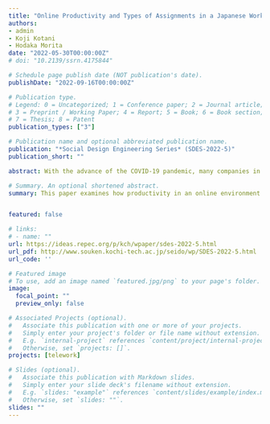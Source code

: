 ```yaml
---
title: "Online Productivity and Types of Assignments in a Japanese Workplace"
authors:
- admin
- Koji Kotani
- Hodaka Morita
date: "2022-05-30T00:00:00Z"
# doi: "10.2139/ssrn.4175844"

# Schedule page publish date (NOT publication's date).
publishDate: "2022-09-16T00:00:00Z"

# Publication type.
# Legend: 0 = Uncategorized; 1 = Conference paper; 2 = Journal article;
# 3 = Preprint / Working Paper; 4 = Report; 5 = Book; 6 = Book section;
# 7 = Thesis; 8 = Patent
publication_types: ["3"]

# Publication name and optional abbreviated publication name.
publication: "*Social Design Engineering Series* (SDES-2022-5)"
publication_short: ""

abstract: With the advance of the COVID-19 pandemic, many companies in the world have embraced telework. Despite the large volume of related studies, only few of them have addressed telework in relation to types of assignments and employment. In this context, we pose an open question of how productivity in an online environment depends on formats of work, remuneration systems and socioeconomic factors in comparison to a face-to-face environment. We collect the data of 500 Japanese employees through the stratified questionnaire survey, empirically examining and characterizing the perceived telework productivity for carrying out simple and creative tasks in individual and group formats as compared with face-to-face productivity. The three main findings are obtained. First, online productivity tends to be noticeably low for group format as compared to individual format, especially when carrying out creative tasks. Second, we find that managerial affiliation and sleeping hours tend to translate into, respectively, low group productivity and low individual productivity for both simple and creative tasks. Third, our study demonstrates that online productivity is unconditionally exacerbated under a seniority-based system as compared to a performance-based system. Overall, our findings reveal the difficulties faced by employees when performing group tasks remotely, pointing at the importance of professional incentives for increasing collective productivity of telework. The caveats we identified can thereby help companies to improve their transition from a face-to-face to an online environment.

# Summary. An optional shortened abstract.
summary: This paper examines how productivity in an online environment depends on formats of work, remuneration systems and socioeconomic factors


featured: false

# links:
# - name: ""
url: https://ideas.repec.org/p/kch/wpaper/sdes-2022-5.html
url_pdf: http://www.souken.kochi-tech.ac.jp/seido/wp/SDES-2022-5.html
url_code: ''

# Featured image
# To use, add an image named `featured.jpg/png` to your page's folder. 
image:
  focal_point: ""
  preview_only: false

# Associated Projects (optional).
#   Associate this publication with one or more of your projects.
#   Simply enter your project's folder or file name without extension.
#   E.g. `internal-project` references `content/project/internal-project/index.md`.
#   Otherwise, set `projects: []`.
projects: [telework]

# Slides (optional).
#   Associate this publication with Markdown slides.
#   Simply enter your slide deck's filename without extension.
#   E.g. `slides: "example"` references `content/slides/example/index.md`.
#   Otherwise, set `slides: ""`.
slides: ""
---
```

